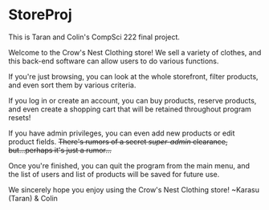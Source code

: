 # StoreProj
This is Taran and Colin's CompSci 222 final project.

Welcome to the Crow's Nest Clothing store! We sell a variety of clothes, and this back-end software can allow users to do various functions.

If you're just browsing, you can look at the whole storefront, filter products, and even sort them by various criteria.

If you log in or create an account, you can buy products, reserve products, and even create a shopping cart that will be retained throughout program resets!

If you have admin privileges, you can even add new products or edit product fields. ~~There's rumors of a secret *super-admin* clearance, but...perhaps it's just a rumor...~~

Once you're finished, you can quit the program from the main menu, and the list of users and list of products will be saved for future use.

We sincerely hope you enjoy using the Crow's Nest Clothing store!  ~Karasu (Taran) & Colin
